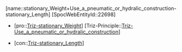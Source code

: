 ﻿---
type: TrizContradiction
aliases:
- stationary_Weight+Use_a_pneumatic_or_hydralic_construction-stationary_Length
license: CC BY-SA 4.0
copyright: https://github.com/SpocWeb
IsDeleted: false
IsReadOnly: false
Confidential: public
tags: 
- Triz/Contradiction
---
[name::stationary_Weight+Use_a_pneumatic_or_hydralic_construction-stationary_Length]
[SpocWebEntityId::22698]
+ [pro::[Triz-stationary_Weight](tech/Triz/Parameter/Triz-stationary_Weight.md)]
[Triz-Principle::[Triz-Use_a_pneumatic_or_hydralic_construction](tech/Triz/Principle/Triz-Use_a_pneumatic_or_hydralic_construction.md)]
- [con::[Triz-stationary_Length](tech/Triz/Parameter/Triz-stationary_Length.md)]

